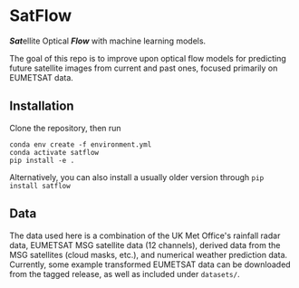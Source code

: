 # SatFlow
***Sat***ellite Optical ***Flow*** with machine learning models.

The goal of this repo is to improve upon optical flow models for predicting
future satellite images from current and past ones, focused primarily on EUMETSAT data.

## Installation

Clone the repository, then run
```shell
conda env create -f environment.yml
conda activate satflow
pip install -e .
````

Alternatively, you can also install a usually older version through ```pip install satflow```

## Data

The data used here is a combination of the UK Met Office's rainfall radar data, EUMETSAT MSG
satellite data (12 channels), derived data from the MSG satellites (cloud masks, etc.), and
numerical weather prediction data. Currently, some example transformed EUMETSAT data can be downloaded
from the tagged release, as well as included under ```datasets/```.
